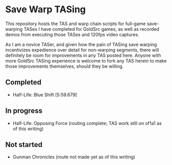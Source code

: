 # Save Warp TASing

This repository hosts the TAS and warp chain scripts for full-game save-warping TASes I have completed for GoldSrc games, as well as recorded demos from executing those TASes and 120fps video captures.

As I am a novice TASer, and given how the pain of TASing save warping incentivizes expedience over detail for non-warping segments, there will definitely be room for improvements in any TAS posted here. Anyone with more GoldSrc TASing experience is welcome to fork any TAS herein to make those improvements themselves, should they be willing.

## Completed

- Half-Life: Blue Shift [5:59.679]

## In progress

- Half-Life: Opposing Force (routing complete; TAS work still on of1a1 as of this writing)

## Not started

- Gunman Chronicles (route not made yet as of this writing)